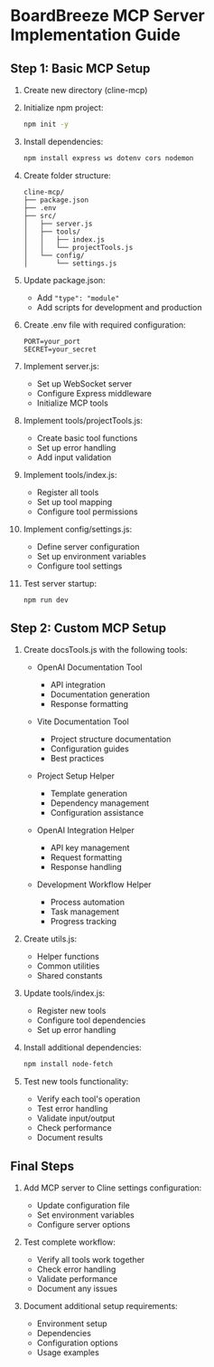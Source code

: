# BoardBreeze MCP Server Implementation Guide

## Step 1: Basic MCP Setup
1. Create new directory (cline-mcp)
2. Initialize npm project:
   ```bash
   npm init -y
   ```
3. Install dependencies:
   ```bash
   npm install express ws dotenv cors nodemon
   ```
4. Create folder structure:
   ```
   cline-mcp/
   ├── package.json
   ├── .env
   ├── src/
   │   ├── server.js
   │   ├── tools/
   │   │   ├── index.js
   │   │   └── projectTools.js
   │   └── config/
   │       └── settings.js
   ```
5. Update package.json:
   - Add `"type": "module"`
   - Add scripts for development and production

6. Create .env file with required configuration:
   ```
   PORT=your_port
   SECRET=your_secret
   ```

7. Implement server.js:
   - Set up WebSocket server
   - Configure Express middleware
   - Initialize MCP tools

8. Implement tools/projectTools.js:
   - Create basic tool functions
   - Set up error handling
   - Add input validation

9. Implement tools/index.js:
   - Register all tools
   - Set up tool mapping
   - Configure tool permissions

10. Implement config/settings.js:
    - Define server configuration
    - Set up environment variables
    - Configure tool settings

11. Test server startup:
    ```bash
    npm run dev
    ```

## Step 2: Custom MCP Setup
1. Create docsTools.js with the following tools:
   - OpenAI Documentation Tool
     - API integration
     - Documentation generation
     - Response formatting

   - Vite Documentation Tool
     - Project structure documentation
     - Configuration guides
     - Best practices

   - Project Setup Helper
     - Template generation
     - Dependency management
     - Configuration assistance

   - OpenAI Integration Helper
     - API key management
     - Request formatting
     - Response handling

   - Development Workflow Helper
     - Process automation
     - Task management
     - Progress tracking

2. Create utils.js:
   - Helper functions
   - Common utilities
   - Shared constants

3. Update tools/index.js:
   - Register new tools
   - Configure tool dependencies
   - Set up error handling

4. Install additional dependencies:
   ```bash
   npm install node-fetch
   ```

5. Test new tools functionality:
   - Verify each tool's operation
   - Test error handling
   - Validate input/output
   - Check performance
   - Document results

## Final Steps
1. Add MCP server to Cline settings configuration:
   - Update configuration file
   - Set environment variables
   - Configure server options

2. Test complete workflow:
   - Verify all tools work together
   - Check error handling
   - Validate performance
   - Document any issues

3. Document additional setup requirements:
   - Environment setup
   - Dependencies
   - Configuration options
   - Usage examples
